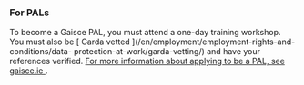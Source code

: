 ###  For PALs

To become a Gaisce PAL, you must attend a one-day training workshop. You must
also be [ Garda vetted ](/en/employment/employment-rights-and-conditions/data-
protection-at-work/garda-vetting/) and have your references verified. [ For
more information about applying to be a PAL, see gaisce.ie
](http://www.gaisce.ie/becoming-a-pal-2/) .
